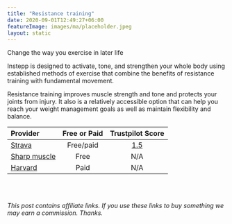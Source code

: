 ```yaml
---
title: "Resistance training"
date: 2020-09-01T12:49:27+06:00
featureImage: images/ma/placeholder.jpeg
layout: static
---
```


Change the way you exercise in later life

Instepp is designed to activate, tone, and strengthen your whole body using established methods of exercise that combine the benefits of resistance training with fundamental movement.

Resistance training improves muscle strength and tone and protects your joints from injury. It also is a relatively accessible option that can help you reach your weight management goals as well as maintain flexibility and balance.

| Provider      | Free or Paid  |  Trustpilot Score  |
| :-----------          | :--------------:      |  :--------------:         |
| [Strava](https://www.strava.com/) | Free/paid | [1.5](https://uk.trustpilot.com/review/www.gaiam.com) | 
| [Sharp muscle](https://www.sharpmuscle.com/fitness/resistance-training-strength-training/) | Free | N/A
| [Harvard](https://www.health.harvard.edu/exercise-and-fitness/strength-and-power-training-for-all-ages) | Paid | N/A
  

<br/><br/>

*This post contains affiliate links. If you use these links to buy something we may
earn a commission. Thanks.*






